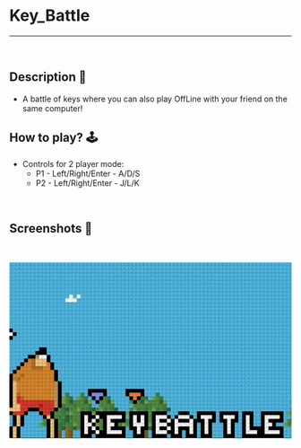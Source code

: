 # **Key_Battle** 

---

<br>

## **Description 📃**
- A battle of keys where you can also play OffLine with your friend on the same computer!


## **How to play? 🕹️**
- Controls for 2 player mode:
	- P1 - Left/Right/Enter - A/D/S
	- P2 - Left/Right/Enter - J/L/K
	
<br>

## **Screenshots 📸**

<br>

![image](../../assets/images/Key_Battle.jpg)

<br>
